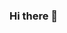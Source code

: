 ### Hi there 👋

<!--
**Allamymp/Allamymp** is a ✨ _special_ ✨ repository because its `README.md` (this file) appears on your GitHub profile.

Here are some ideas to get you started:

- 🔭 I’m currently working on ...
- 🌱 Estudando Java e C#
- 📫 Email : allamymp@gmail.com
- 😄 Pronome: Ele/Dele
 
